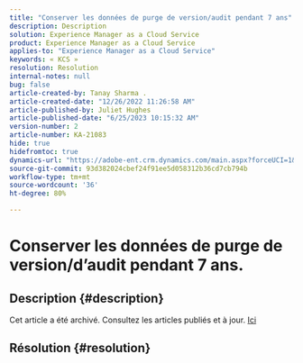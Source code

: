```yaml
---
title: "Conserver les données de purge de version/audit pendant 7 ans"
description: Description
solution: Experience Manager as a Cloud Service
product: Experience Manager as a Cloud Service
applies-to: "Experience Manager as a Cloud Service"
keywords: « KCS »
resolution: Resolution
internal-notes: null
bug: false
article-created-by: Tanay Sharma .
article-created-date: "12/26/2022 11:26:58 AM"
article-published-by: Juliet Hughes
article-published-date: "6/25/2023 10:15:32 AM"
version-number: 2
article-number: KA-21083
hide: true
hidefromtoc: true
dynamics-url: "https://adobe-ent.crm.dynamics.com/main.aspx?forceUCI=1&pagetype=entityrecord&etn=knowledgearticle&id=beedc534-1085-ed11-81ac-6045bd006239"
source-git-commit: 93d382024cbef24f91ee5d058312b36cd7cb794b
workflow-type: tm+mt
source-wordcount: '36'
ht-degree: 80%

---
```


# Conserver les données de purge de version/d’audit pendant 7 ans.

## Description {#description}

Cet article a été archivé. Consultez les articles publiés et à jour. [Ici](https://experienceleague.adobe.com/search.html?lang=fr#sort=relevancy)

## Résolution {#resolution}

